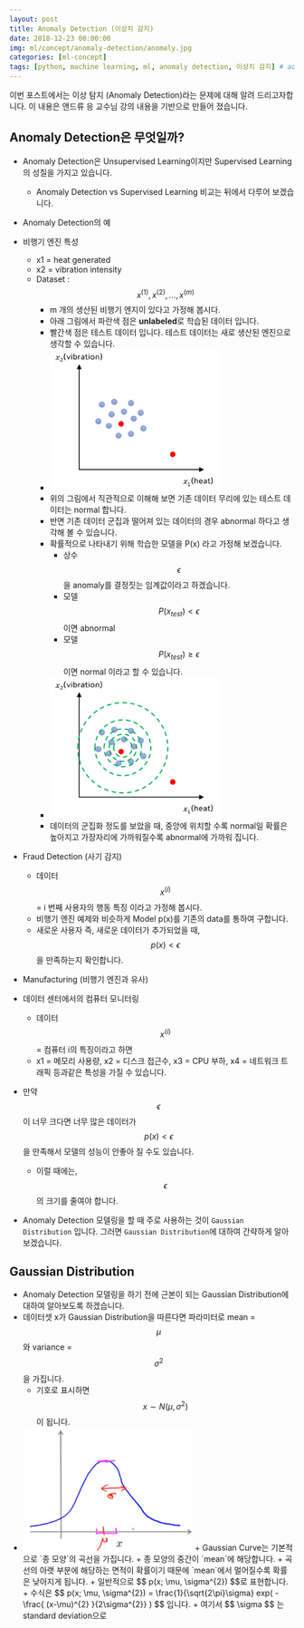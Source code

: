 ```yaml
---
layout: post
title: Anomaly Detection (이상치 감지) 
date: 2018-12-23 00:00:00
img: ml/concept/anomaly-detection/anomaly.jpg
categories: [ml-concept] 
tags: [python, machine learning, ml, anomaly detection, 이상치 감지] # add tag
---
```


이번 포스트에서는 이상 탐지 (Anomaly Detection)라는 문제에 대해 
알려 드리고자합니다. 이 내용은 앤드류 응 교수님 강의 내용을 기반으로 만들어 졌습니다.

## Anomaly Detection은 무엇일까?

+ Anomaly Detection은 Unsupervised Learning이지만 Supervised Learning의 성질을 가지고 있습니다.
    + Anomaly Detection vs Supervised Learning 비교는 뒤에서 다루어 보겠습니다.
+ Anomaly Detection의 예
+ 비행기 엔진 특성
    + x1 = heat generated
    + x2 = vibration intensity
    + Dataset : $$ {x^{(1)}, x^{(2)}, ... , x^{(m)}} $$    
        + m 개의 생산된 비행기 엔지이 있다고 가정해 봅시다.
        + 아래 그림에서 파란색 점은 **unlabeled**로 학습된 데이터 입니다.
        + 빨간색 점은 테스트 데이터 입니다. 테스트 데이터는 새로 생산된 엔진으로 생각할 수 있습니다. 
        + <img src="../assets/img/ml/concept/anomaly-detection/anomaly_detection_ex.png" alt="Drawing" style="width: 300px;"/>
        + 위의 그림에서 직관적으로 이해해 보면 기존 데이터 무리에 있는 테스트 데이터는 normal 합니다.
        + 반면 기존 데이터 군집과 떨어져 있는 데이터의 경우 abnormal 하다고 생각해 볼 수 있습니다.
        + 확률적으로 나타내기 위해 학습한 모델을 P(x) 라고 가정해 보겠습니다.
            + 상수 $$ \epsilon $$ 을 anomaly를 결정짓는 임계값이라고 하겠습니다.
            + 모델 $$P(x_{test}) \lt \epsilon $$ 이면 abnormal
            + 모델 $$P(x_{test}) \ge \epsilon $$ 이면 normal 이라고 할 수 있습니다.
        + <img src="../assets/img/ml/concept/anomaly-detection/anomalyDetectionEx2.png" alt="Drawing" style="width: 300px;"/>
        + 데이터의 군집화 정도를 보았을 때, 중앙에 위치할 수록 normal일 확률은 높아지고 가장자리에 가까워질수록 abnormal에 가까워 집니다.
        
+ Fraud Detection (사기 감지)
    + 데이터 $$ x^{(i)} $$ = i 번째 사용자의 행동 특징 이라고 가정해 봅시다.
    + 비행기 엔진 예제와 비슷하게 Model p(x)를 기존의 data를 통하여 구합니다.
    + 새로운 사용자 즉, 새로운 데이터가 추가되었을 때, $$ p(x) \lt \epsilon $$을 만족하는지 확인합니다.
+ Manufacturing (비행기 엔진과 유사)
+ 데이터 센터에서의 컴퓨터 모니터링
    + 데이터 $$ x^{(i)} $$ = 컴퓨터 i의 특징이라고 하면
    + x1 = 메모리 사용량, x2 = 디스크 접근수, x3 = CPU 부하, x4 = 네트워크 트래픽 등과같은 특성을 가질 수 있습니다.
    
+ 만약 $$ \epsilon $$이 너무 크다면 너무 많은 데이터가 $$ p(x) \lt \epsilon$$을 만족해서 모델의 성능이 안좋아 질 수도 있습니다.
    + 이럴 때에는, $$ \epsilon $$의 크기를 줄여야 합니다.
+ Anomaly Detection 모델링을 할 때 주로 사용하는 것이 `Gaussian Distribution` 입니다. 그러면 `Gaussian Distribution`에 대하여 간략하게 알아보겠습니다.

## Gaussian Distribution

+ Anomaly Detection 모델링을 하기 전에 근본이 되는 Gaussian Distribution에 대하여 알아보도록 하겠습니다.
+ 데이터셋 x가 Gaussian Distribution을 따른다면 파라미터로 mean = $$ \mu $$와 variance = $$ \sigma^{2} $$을 가집니다.
    + 기호로 표시하면 $$ x \sim N(\mu, \sigma^{2}) $$이 됩니다.
+ <img src="../assets/img/ml/concept/anomaly-detection/gaussian_curve.PNG" alt="Drawing" style="width: 300px;"/>
    + Gaussian Curve는 기본적으로 `종 모양`의 곡선을 가집니다.
    + 종 모양의 중간이 `mean`에 해당합니다.
    + 곡선의 아랫 부분에 해당하는 면적이 확률이기 때문에 `mean`에서 멀어질수록 확률은 낮아지게 됩니다.
    + 일반적으로 $$ p(x; \mu, \sigma^{2}) $$로 표현합니다.
    + 수식은 $$ p(x; \mu, \sigma^{2}) = \frac{1}{\sqrt{2\pi}\sigma} exp( -\frac{ (x-\mu)^{2} }{2\sigma^{2}} ) $$ 입니다.
    + 여기서 $$ \sigma $$ 는 standard deviation으로 
    
    
          


